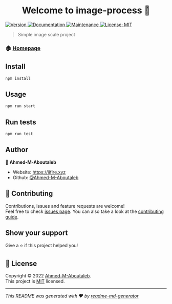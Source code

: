 <h1 align="center">Welcome to image-process 👋</h1>
<p>
  <a href="https://www.npmjs.com/package/image-process" target="_blank">
    <img alt="Version" src="https://img.shields.io/npm/v/image-process.svg">
  </a>
  <a href="https://github.com/Ahmed-M-Aboutaleb/image-process#readme" target="_blank">
    <img alt="Documentation" src="https://img.shields.io/badge/documentation-yes-brightgreen.svg" />
  </a>
  <a href="https://github.com/Ahmed-M-Aboutaleb/image-process/graphs/commit-activity" target="_blank">
    <img alt="Maintenance" src="https://img.shields.io/badge/Maintained%3F-yes-green.svg" />
  </a>
  <a href="https://github.com/Ahmed-M-Aboutaleb/image-process/blob/master/LICENSE" target="_blank">
    <img alt="License: MIT" src="https://img.shields.io/github/license/Ahmed-M-Aboutaleb/image-process" />
  </a>
</p>

> Simple image scale project

### 🏠 [Homepage](https://github.com/Ahmed-M-Aboutaleb/image-process#readme)

## Install

```sh
npm install
```

## Usage

```sh
npm run start
```

## Run tests

```sh
npm run test
```

## Author

👤 **Ahmed-M-Aboutaleb**

* Website: https://iifire.xyz
* Github: [@Ahmed-M-Aboutaleb](https://github.com/Ahmed-M-Aboutaleb)

## 🤝 Contributing

Contributions, issues and feature requests are welcome!<br />Feel free to check [issues page](https://github.com/Ahmed-M-Aboutaleb/image-process/issues). You can also take a look at the [contributing guide](https://github.com/Ahmed-M-Aboutaleb/image-process/blob/master/CONTRIBUTING.md).

## Show your support

Give a ⭐️ if this project helped you!

## 📝 License

Copyright © 2022 [Ahmed-M-Aboutaleb](https://github.com/Ahmed-M-Aboutaleb).<br />
This project is [MIT](https://github.com/Ahmed-M-Aboutaleb/image-process/blob/master/LICENSE) licensed.

***
_This README was generated with ❤️ by [readme-md-generator](https://github.com/kefranabg/readme-md-generator)_